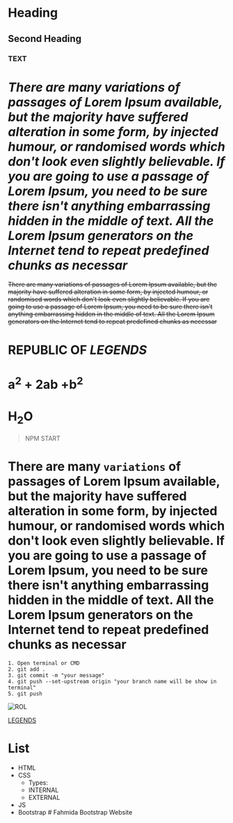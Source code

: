 # Heading

## Second Heading

### TEXT

# **_There are many variations of passages of Lorem Ipsum available, but the majority have suffered alteration in some form, by injected humour, or randomised words which don't look even slightly believable. If you are going to use a passage of Lorem Ipsum, you need to be sure there isn't anything embarrassing hidden in the middle of text. All the Lorem Ipsum generators on the Internet tend to repeat predefined chunks as necessar_**

~~There are many variations of passages of Lorem Ipsum available, but the majority have suffered alteration in some form, by injected humour, or randomised words which don't look even slightly believable. If you are going to use a passage of Lorem Ipsum, you need to be sure there isn't anything embarrassing hidden in the middle of text. All the Lorem Ipsum generators on the Internet tend to repeat predefined chunks as necessar~~

# **REPUBLIC OF _LEGENDS_**

# a<sup>2</sup> + 2ab +b<sup>2</sup>

# H<sub>2</sub>O

> NPM START

# There are many `variations` of passages of Lorem Ipsum available, but the majority have suffered alteration in some form, by injected humour, or randomised words which don't look even slightly believable. If you are going to use a passage of Lorem Ipsum, you need to be sure there isn't anything embarrassing hidden in the middle of text. All the Lorem Ipsum generators on the Internet tend to repeat predefined chunks as necessar

```
1. Open terminal or CMD
2. git add .
3. git commit -m "your message"
4. git push --set-upstream origin "your branch name will be show in terminal"
5. git push
```

![ROL](https://republic-of-legends.netlify.app/assets/logo-4141be00.jpg)

[LEGENDS](https://republic-of-legends.netlify.app/)

# List

- HTML
- CSS
  - Types:
  - INTERNAL
  - EXTERNAL
- JS
- Bootstrap
#   F a h m i d a   B o o t s t r a p   W e b s i t e  
 